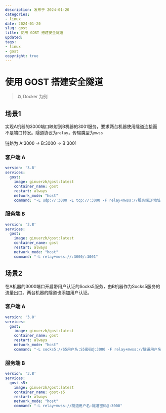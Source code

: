 ```yaml
---
description: 发布于 2024-01-20
categories:
- linux
date: 2024-01-20
slug: gost
title: 使用 GOST 搭建安全隧道
updated:
tags:
- linux
- gost
copyright: true
---
```


# 使用 GOST 搭建安全隧道

> 以 Docker 为例

## 场景1

实现A机器的3000端口映射到B机器的3001服务，要求两台机器使用隧道连接而不是端口转发。隧道协议为`relay`，传输类型为`mwss`

链路为 A:3000 -> B:3000 -> B:3001

### 客户端 A

```yaml
version: '3.8'
services:
  gost:
    image: ginuerzh/gost:latest
    container_name: gost
    restart: always
    network_mode: "host"
    command: "-L udp://:3000 -L tcp://:3000 -F relay+mwss://服务端IP地址:3000?nodelay=true"
```

### 服务端 B

```yaml
version: '3.8'
services:
  gost:
    image: ginuerzh/gost:latest
    container_name: gost
    restart: always
    network_mode: "host"
    command: "-L relay+mwss://:3000/:3001"
```

## 场景2

在A机器的3000端口开启带用户认证的Socks5服务，由B机器作为Socks5服务的流量出口。两台机器的隧道也添加用户认证。

### 客户端 A

```yaml
version: '3.8'
services:
  gost:
    image: ginuerzh/gost:latest
    container_name: gost
    restart: always
    network_mode: "host"
    command: "-L socks5://S5用户名:S5密码@:3000 -F relay+mwss://隧道用户名:隧道密码@服务端IP:3000?nodelay=true"
```

### 服务端 B

```yaml
version: '3.8'
services:
  gost-s5:
    image: ginuerzh/gost:latest
    container_name: gost-s5
    restart: always
    network_mode: "host"
    command: "-L relay+mwss://隧道用户名:隧道密码@:3000"
```

